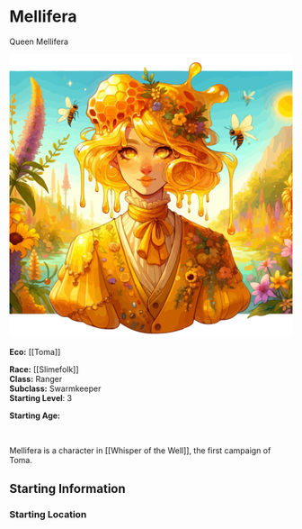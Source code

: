 # Mellifera
Queen Mellifera

<img src="wiki_images/Mellifera.png"></a>

**Eco:** [[Toma]] <br>

**Race:** [[Slimefolk]] <br>
**Class:** Ranger <br>
**Subclass:** Swarmkeeper <br>
**Starting Level**: 3 <br>

**Starting Age:** 

<br>

Mellifera is a character in [[Whisper of the Well]], the first campaign of Toma.












## Starting Information


### Starting Location